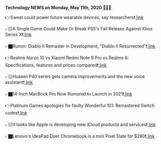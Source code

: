 <b>Technology NEWS on Monday, May 11th, 2020</b> 📡📡📡 

👉Sweat could power future wearable devices, say researchers❗️<a href='https://techblock.club/?p=4689'> link</a>

👉🏽A Single Game Could Make Or Break PS5's Fall Release Against Xbox Series X❗️<a href='https://techblock.club/?p=4691'> link</a>

👉🏿Rumor: Diablo II Remaster in Development, “Diablo II Resurrected”❗️<a href='https://techblock.club/?p=4693'> link</a>

👉Realme Narzo 10 vs Xiaomi Redmi Note 9 Pro vs Realme 6: Specifications, features and prices compared❗️<a href='https://techblock.club/?p=4695'> link</a>

👉🏽Huawei P40 series gets camera improvements and the new voice assistant❗️<a href='https://techblock.club/?p=4697'> link</a>

👉🏿14-Inch MacBook Pro Now Rumored to Launch in 2021❗️<a href='https://techblock.club/?p=4699'> link</a>

👉Platinum Games apologies for faulty Wonderful 101: Remastered Switch codes❗️<a href='https://techblock.club/?p=4701'> link</a>

👉🏽It looks like Apple is developing new iCloud products and services❗️<a href='https://techblock.club/?p=4703'> link</a>

👉🏿Lenovo's IdeaPad Duet Chromebook is a mini Pixel Slate for $280❗️<a href='https://techblock.club/?p=4705'> link</a>

